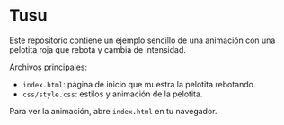 # Tusu

Este repositorio contiene un ejemplo sencillo de una animación con una pelotita roja que rebota y cambia de intensidad.

Archivos principales:

- `index.html`: página de inicio que muestra la pelotita rebotando.
- `css/style.css`: estilos y animación de la pelotita.

Para ver la animación, abre `index.html` en tu navegador.
